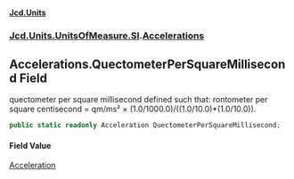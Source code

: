 #### [Jcd.Units](index.md 'index')
### [Jcd.Units.UnitsOfMeasure.SI](Jcd.Units.UnitsOfMeasure.SI.md 'Jcd.Units.UnitsOfMeasure.SI').[Accelerations](Accelerations.md 'Jcd.Units.UnitsOfMeasure.SI.Accelerations')

## Accelerations.QuectometerPerSquareMillisecond Field

quectometer per square millisecond defined such that: rontometer per square centisecond = qm/ms² ×
(1.0/1000.0)/((1.0/10.0)*(1.0/10.0)).

```csharp
public static readonly Acceleration QuectometerPerSquareMillisecond;
```

#### Field Value
[Acceleration](Acceleration.md 'Jcd.Units.UnitTypes.Acceleration')